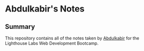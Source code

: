 # Abdulkabir's Notes
## Summary
This repository contains all of the notes taken by [Abdulkabir](https://github.com/kabtee) for the Lighthouse Labs Web Development Bootcamp.

